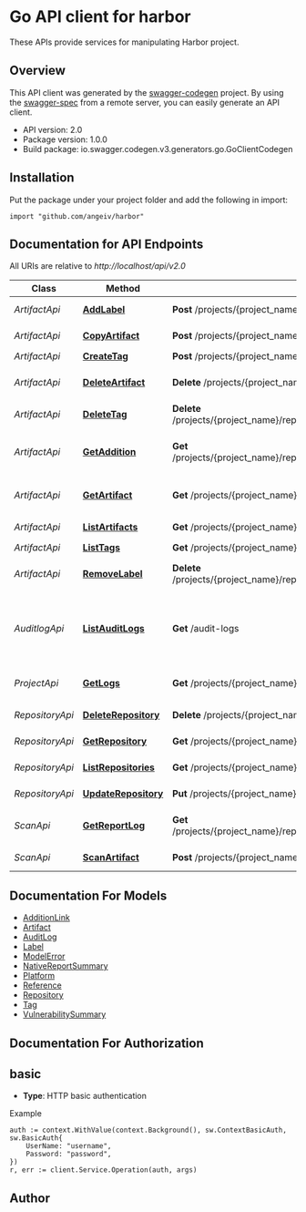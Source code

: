 # Go API client for harbor

These APIs provide services for manipulating Harbor project.

## Overview
This API client was generated by the [swagger-codegen](https://github.com/swagger-api/swagger-codegen) project.  By using the [swagger-spec](https://github.com/swagger-api/swagger-spec) from a remote server, you can easily generate an API client.

- API version: 2.0
- Package version: 1.0.0
- Build package: io.swagger.codegen.v3.generators.go.GoClientCodegen

## Installation
Put the package under your project folder and add the following in import:
```golang
import "github.com/angeiv/harbor"
```

## Documentation for API Endpoints

All URIs are relative to *http://localhost/api/v2.0*

Class | Method | HTTP request | Description
------------ | ------------- | ------------- | -------------
*ArtifactApi* | [**AddLabel**](docs/ArtifactApi.md#addlabel) | **Post** /projects/{project_name}/repositories/{repository_name}/artifacts/{reference}/labels | Add label to artifact
*ArtifactApi* | [**CopyArtifact**](docs/ArtifactApi.md#copyartifact) | **Post** /projects/{project_name}/repositories/{repository_name}/artifacts | Copy artifact
*ArtifactApi* | [**CreateTag**](docs/ArtifactApi.md#createtag) | **Post** /projects/{project_name}/repositories/{repository_name}/artifacts/{reference}/tags | Create tag
*ArtifactApi* | [**DeleteArtifact**](docs/ArtifactApi.md#deleteartifact) | **Delete** /projects/{project_name}/repositories/{repository_name}/artifacts/{reference} | Delete the specific artifact
*ArtifactApi* | [**DeleteTag**](docs/ArtifactApi.md#deletetag) | **Delete** /projects/{project_name}/repositories/{repository_name}/artifacts/{reference}/tags/{tag_name} | Delete tag
*ArtifactApi* | [**GetAddition**](docs/ArtifactApi.md#getaddition) | **Get** /projects/{project_name}/repositories/{repository_name}/artifacts/{reference}/additions/{addition} | Get the addition of the specific artifact
*ArtifactApi* | [**GetArtifact**](docs/ArtifactApi.md#getartifact) | **Get** /projects/{project_name}/repositories/{repository_name}/artifacts/{reference} | Get the specific artifact
*ArtifactApi* | [**ListArtifacts**](docs/ArtifactApi.md#listartifacts) | **Get** /projects/{project_name}/repositories/{repository_name}/artifacts | List artifacts
*ArtifactApi* | [**ListTags**](docs/ArtifactApi.md#listtags) | **Get** /projects/{project_name}/repositories/{repository_name}/artifacts/{reference}/tags | List tags
*ArtifactApi* | [**RemoveLabel**](docs/ArtifactApi.md#removelabel) | **Delete** /projects/{project_name}/repositories/{repository_name}/artifacts/{reference}/labels/{label_id} | Remove label from artifact
*AuditlogApi* | [**ListAuditLogs**](docs/AuditlogApi.md#listauditlogs) | **Get** /audit-logs | Get recent logs of the projects which the user is a member of
*ProjectApi* | [**GetLogs**](docs/ProjectApi.md#getlogs) | **Get** /projects/{project_name}/logs | Get recent logs of the projects
*RepositoryApi* | [**DeleteRepository**](docs/RepositoryApi.md#deleterepository) | **Delete** /projects/{project_name}/repositories/{repository_name} | Delete repository
*RepositoryApi* | [**GetRepository**](docs/RepositoryApi.md#getrepository) | **Get** /projects/{project_name}/repositories/{repository_name} | Get repository
*RepositoryApi* | [**ListRepositories**](docs/RepositoryApi.md#listrepositories) | **Get** /projects/{project_name}/repositories | List repositories
*RepositoryApi* | [**UpdateRepository**](docs/RepositoryApi.md#updaterepository) | **Put** /projects/{project_name}/repositories/{repository_name} | Update repository
*ScanApi* | [**GetReportLog**](docs/ScanApi.md#getreportlog) | **Get** /projects/{project_name}/repositories/{repository_name}/artifacts/{reference}/scan/{report_id}/log | Get the log of the scan report
*ScanApi* | [**ScanArtifact**](docs/ScanApi.md#scanartifact) | **Post** /projects/{project_name}/repositories/{repository_name}/artifacts/{reference}/scan | Scan the artifact

## Documentation For Models

 - [AdditionLink](docs/AdditionLink.md)
 - [Artifact](docs/Artifact.md)
 - [AuditLog](docs/AuditLog.md)
 - [Label](docs/Label.md)
 - [ModelError](docs/ModelError.md)
 - [NativeReportSummary](docs/NativeReportSummary.md)
 - [Platform](docs/Platform.md)
 - [Reference](docs/Reference.md)
 - [Repository](docs/Repository.md)
 - [Tag](docs/Tag.md)
 - [VulnerabilitySummary](docs/VulnerabilitySummary.md)

## Documentation For Authorization

## basic
- **Type**: HTTP basic authentication

Example
```golang
auth := context.WithValue(context.Background(), sw.ContextBasicAuth, sw.BasicAuth{
	UserName: "username",
	Password: "password",
})
r, err := client.Service.Operation(auth, args)
```

## Author


